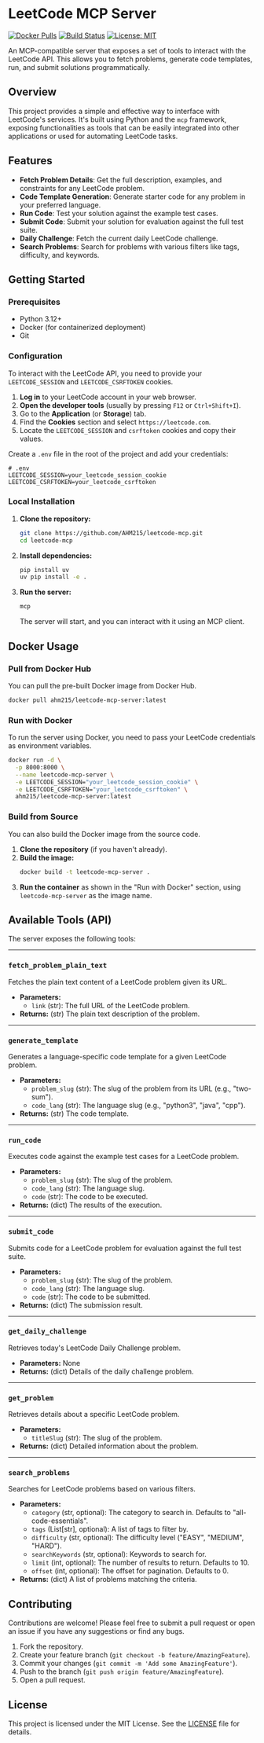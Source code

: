 
# LeetCode MCP Server

[![Docker Pulls](https://img.shields.io/docker/pulls/ahm215/leetcode-mcp-server.svg)](https://hub.docker.com/r/ahm215/leetcode-mcp-server)
[![Build Status](https://img.shields.io/github/actions/workflow/status/AHM215/leetcode-mcp/ci.yml?branch=main)](https://github.com/AHM215/leetcode-mcp/actions)
[![License: MIT](https://img.shields.io/badge/License-MIT-yellow.svg)](https://opensource.org/licenses/MIT)

An MCP-compatible server that exposes a set of tools to interact with the LeetCode API. This allows you to fetch problems, generate code templates, run, and submit solutions programmatically.

## Overview

This project provides a simple and effective way to interface with LeetCode's services. It's built using Python and the `mcp` framework, exposing functionalities as tools that can be easily integrated into other applications or used for automating LeetCode tasks.

## Features

- **Fetch Problem Details**: Get the full description, examples, and constraints for any LeetCode problem.
- **Code Template Generation**: Generate starter code for any problem in your preferred language.
- **Run Code**: Test your solution against the example test cases.
- **Submit Code**: Submit your solution for evaluation against the full test suite.
- **Daily Challenge**: Fetch the current daily LeetCode challenge.
- **Search Problems**: Search for problems with various filters like tags, difficulty, and keywords.

## Getting Started

### Prerequisites

- Python 3.12+
- Docker (for containerized deployment)
- Git

### Configuration

To interact with the LeetCode API, you need to provide your `LEETCODE_SESSION` and `LEETCODE_CSRFTOKEN` cookies.

1.  **Log in** to your LeetCode account in your web browser.
2.  **Open the developer tools** (usually by pressing `F12` or `Ctrl+Shift+I`).
3.  Go to the **Application** (or **Storage**) tab.
4.  Find the **Cookies** section and select `https://leetcode.com`.
5.  Locate the `LEETCODE_SESSION` and `csrftoken` cookies and copy their values.

Create a `.env` file in the root of the project and add your credentials:

```env
# .env
LEETCODE_SESSION=your_leetcode_session_cookie
LEETCODE_CSRFTOKEN=your_leetcode_csrftoken
```

### Local Installation

1.  **Clone the repository:**
    ```sh
    git clone https://github.com/AHM215/leetcode-mcp.git
    cd leetcode-mcp
    ```

2.  **Install dependencies:**
    ```sh
    pip install uv
    uv pip install -e .
    ```

3.  **Run the server:**
    ```sh
    mcp
    ```
    The server will start, and you can interact with it using an MCP client.

## Docker Usage

### Pull from Docker Hub

You can pull the pre-built Docker image from Docker Hub.

```sh
docker pull ahm215/leetcode-mcp-server:latest
```

### Run with Docker

To run the server using Docker, you need to pass your LeetCode credentials as environment variables.

```sh
docker run -d \
  -p 8000:8000 \
  --name leetcode-mcp-server \
  -e LEETCODE_SESSION="your_leetcode_session_cookie" \
  -e LEETCODE_CSRFTOKEN="your_leetcode_csrftoken" \
  ahm215/leetcode-mcp-server:latest
```

### Build from Source

You can also build the Docker image from the source code.

1.  **Clone the repository** (if you haven't already).
2.  **Build the image:**
    ```sh
    docker build -t leetcode-mcp-server .
    ```
3.  **Run the container** as shown in the "Run with Docker" section, using `leetcode-mcp-server` as the image name.

## Available Tools (API)

The server exposes the following tools:

---

### `fetch_problem_plain_text`

Fetches the plain text content of a LeetCode problem given its URL.

- **Parameters:**
  - `link` (str): The full URL of the LeetCode problem.
- **Returns:** (str) The plain text description of the problem.

---

### `generate_template`

Generates a language-specific code template for a given LeetCode problem.

- **Parameters:**
  - `problem_slug` (str): The slug of the problem from its URL (e.g., "two-sum").
  - `code_lang` (str): The language slug (e.g., "python3", "java", "cpp").
- **Returns:** (str) The code template.

---

### `run_code`

Executes code against the example test cases for a LeetCode problem.

- **Parameters:**
  - `problem_slug` (str): The slug of the problem.
  - `code_lang` (str): The language slug.
  - `code` (str): The code to be executed.
- **Returns:** (dict) The results of the execution.

---

### `submit_code`

Submits code for a LeetCode problem for evaluation against the full test suite.

- **Parameters:**
  - `problem_slug` (str): The slug of the problem.
  - `code_lang` (str): The language slug.
  - `code` (str): The code to be submitted.
- **Returns:** (dict) The submission result.

---

### `get_daily_challenge`

Retrieves today's LeetCode Daily Challenge problem.

- **Parameters:** None
- **Returns:** (dict) Details of the daily challenge problem.

---

### `get_problem`

Retrieves details about a specific LeetCode problem.

- **Parameters:**
  - `titleSlug` (str): The slug of the problem.
- **Returns:** (dict) Detailed information about the problem.

---

### `search_problems`

Searches for LeetCode problems based on various filters.

- **Parameters:**
  - `category` (str, optional): The category to search in. Defaults to "all-code-essentials".
  - `tags` (List[str], optional): A list of tags to filter by.
  - `difficulty` (str, optional): The difficulty level ("EASY", "MEDIUM", "HARD").
  - `searchKeywords` (str, optional): Keywords to search for.
  - `limit` (int, optional): The number of results to return. Defaults to 10.
  - `offset` (int, optional): The offset for pagination. Defaults to 0.
- **Returns:** (dict) A list of problems matching the criteria.

## Contributing

Contributions are welcome! Please feel free to submit a pull request or open an issue if you have any suggestions or find any bugs.

1.  Fork the repository.
2.  Create your feature branch (`git checkout -b feature/AmazingFeature`).
3.  Commit your changes (`git commit -m 'Add some AmazingFeature'`).
4.  Push to the branch (`git push origin feature/AmazingFeature`).
5.  Open a pull request.

## License

This project is licensed under the MIT License. See the [LICENSE](LICENSE) file for details.
